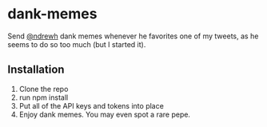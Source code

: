 # dank-memes
Send [@ndrewh](https://github.com/ndrewh) dank memes whenever he favorites one of my tweets, as he seems to do so too much (but I started it).
## Installation
1. Clone the repo
2. run npm install
3. Put all of the API keys and tokens into place
4. Enjoy dank memes.  You may even spot a rare pepe.
